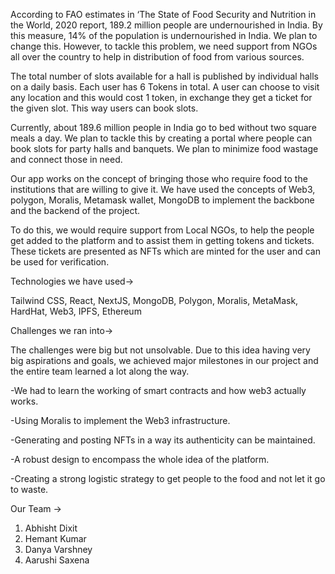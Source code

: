 According to FAO estimates in ‘The State of Food Security and Nutrition in the World, 2020 report, 189.2 million people are undernourished in India. By this measure, 14% of the population is undernourished in India. We plan to change this. However, to tackle this problem, we need support from NGOs all over the country to help in distribution of food from various sources.

The total number of slots available for a hall is published by individual halls on a daily basis. Each user has 6 Tokens in total. A user can choose to visit any location and this would cost 1 token, in exchange they get a ticket for the given slot. This way users can book slots.

Currently, about 189.6 million people in India go to bed without two square meals a day. We plan to tackle this by creating a portal where people can book slots for party halls and banquets. We plan to minimize food wastage and connect those in need.

Our app works on the concept of bringing those who require food to the institutions that are willing to give it. We have used the concepts of Web3, polygon, Moralis, Metamask wallet, MongoDB to implement the backbone and the backend of the project.

To do this, we would require support from Local NGOs, to help the people get added to the platform and to assist them in getting tokens and tickets. These tickets are presented as NFTs which are minted for the user and can be used for verification.

Technologies we have used->

Tailwind CSS, React, NextJS, MongoDB, Polygon, Moralis, MetaMask, HardHat, Web3, IPFS, Ethereum

Challenges we ran into->

The challenges were big but not unsolvable. Due to this idea having very big aspirations and goals, we achieved major milestones in our project and the entire team learned a lot along the way.

-We had to learn the working of smart contracts and how web3 actually works.

-Using Moralis to implement the Web3 infrastructure.

-Generating and posting NFTs in a way its authenticity can be maintained.

-A robust design to encompass the whole idea of the platform.

-Creating a strong logistic strategy to get people to the food and not let it go to waste.

Our Team ->
1. Abhisht Dixit
2. Hemant Kumar
3. Danya Varshney
4. Aarushi Saxena
